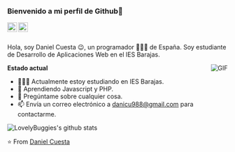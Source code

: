 ### Bienvenido a mi perfil de Github👋

<a href="https://www.linkedin.com/in/daniel-c-255906233/">
  <img align="left" alt="LinkedIn" width="22px" src="https://cdn.jsdelivr.net/npm/simple-icons@3.1.0/icons/linkedin.svg" />
</a>
<a href="danicu988@gmail.com">
  <img align="left" alt="'Gmail" width="22px" src="https://cdn.jsdelivr.net/npm/simple-icons@3.1.0/icons/gmail.svg" />
</a>

<br />
<br />

Hola, soy Daniel Cuesta 😉, un programador 👨🏻‍💻 de España. Soy estudiante de Desarrollo de Aplicaciones Web en el IES Barajas.

  <img align="right" alt="GIF" src="https://media.giphy.com/media/iIqmM5tTjmpOB9mpbn/giphy.gif" />

**Estado actual**

- 👨🏻‍💻 Actualmente estoy estudiando en IES Barajas.
- 🌱 Aprendiendo Javascript y PHP.
- 💬 Pregúntame sobre cualquier cosa.
- 📫 Envía un correo electrónico a danicu988@gmail.com para contactarme.

![LovelyBuggies's github stats](https://github-readme-stats.vercel.app/api?username=DanielCuesta98&show_icons=true&hide_border=true)

⭐️ From [Daniel Cuesta](https://github.com/DanielCuesta98)
